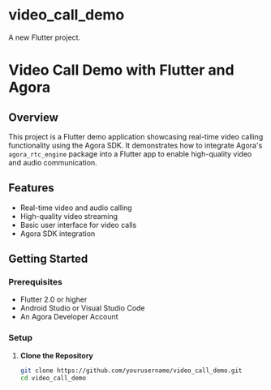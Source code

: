 # video_call_demo

A new Flutter project.

# Video Call Demo with Flutter and Agora

## Overview

This project is a Flutter demo application showcasing real-time video calling functionality using the Agora SDK. It demonstrates how to integrate Agora's `agora_rtc_engine` package into a Flutter app to enable high-quality video and audio communication.

## Features

- Real-time video and audio calling
- High-quality video streaming
- Basic user interface for video calls
- Agora SDK integration

## Getting Started

### Prerequisites

- Flutter 2.0 or higher
- Android Studio or Visual Studio Code
- An Agora Developer Account

### Setup

1. **Clone the Repository**

   ```bash
   git clone https://github.com/yourusername/video_call_demo.git
   cd video_call_demo

